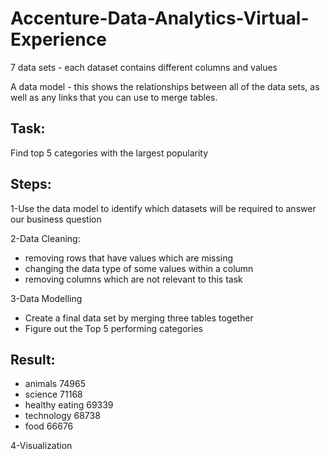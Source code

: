 # Accenture-Data-Analytics-Virtual-Experience

7 data sets - each dataset contains different columns and values

A data model - this shows the relationships between all of the data sets, as well as any links that you can use to merge tables.

## Task:

Find top 5 categories with the largest popularity
 
## Steps:
 
1-Use the data model to identify which datasets will be required to answer our business question 
 
2-Data Cleaning:

* removing rows that have values which are missing
* changing the data type of some values within a column
* removing columns which are not relevant to this task

3-Data Modelling

* Create a final data set by merging three tables together
* Figure out the Top 5 performing categories

## Result:

* animals           74965
* science           71168
* healthy eating    69339
* technology        68738
* food              66676

4-Visualization
